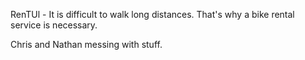 RenTUl - It is difficult to walk long distances. That's why a bike rental service is necessary.

Chris and Nathan messing with stuff.